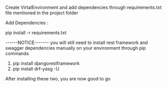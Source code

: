 Create VirtalEnvironment and add dependencies through requirements.txt file mentioned in the project folder

Add Dependencies : 

pip install -r requirements.txt

------NOTICE-------
you will still need to install rest framework and swagger dependencies manually on your environment through pip commands 

1) pip install djangorestframework
2) pip install drf-yasg -U

After installing these two, you are now good to go 


